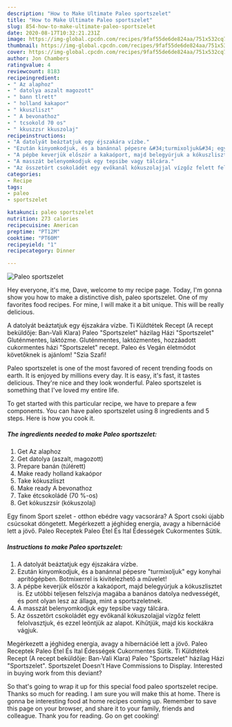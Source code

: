 ```yaml
---
description: "How to Make Ultimate Paleo sportszelet"
title: "How to Make Ultimate Paleo sportszelet"
slug: 854-how-to-make-ultimate-paleo-sportszelet
date: 2020-08-17T10:32:21.231Z
image: https://img-global.cpcdn.com/recipes/9faf55de6de824aa/751x532cq70/paleo-sportszelet-recept-foto.jpg
thumbnail: https://img-global.cpcdn.com/recipes/9faf55de6de824aa/751x532cq70/paleo-sportszelet-recept-foto.jpg
cover: https://img-global.cpcdn.com/recipes/9faf55de6de824aa/751x532cq70/paleo-sportszelet-recept-foto.jpg
author: Jon Chambers
ratingvalue: 4
reviewcount: 8183
recipeingredient:
- " Az alaphoz"
- " datolya aszalt magozott"
- " bann tlrett"
- " holland kakapor"
- " kkuszliszt"
- " A bevonathoz"
- " tcsokold 70 os"
- " kkuszzsr kkuszolaj"
recipeinstructions:
- "A datolyát beáztatjuk egy éjszakára vízbe."
- "Ezután kinyomkodjuk, és a banánnal pépesre &#34;turmixoljuk&#34; egy konyhai aprítógépben. Botmixerrel is kivitelezhető a művelet!"
- "A pépbe keverjük először a kakaóport, majd belegyúrjuk a kókuszlisztet is. Ez utóbbi teljesen felszívja magába a banános datolya nedvességét, és pont olyan lesz az állaga, mint a sportszeletnek."
- "A masszát belenyomkodjuk egy tepsibe vagy tálcára."
- "Az összetört csokoládét egy evőkanál kókuszolajjal vízgőz felett felolvasztjuk, és ezzel leöntjük az alapot. Kihűtjük, majd kis kockákra vágjuk."
categories:
- Recipe
tags:
- paleo
- sportszelet

katakunci: paleo sportszelet 
nutrition: 273 calories
recipecuisine: American
preptime: "PT12M"
cooktime: "PT60M"
recipeyield: "1"
recipecategory: Dinner

---
```



![Paleo sportszelet](https://img-global.cpcdn.com/recipes/9faf55de6de824aa/751x532cq70/paleo-sportszelet-recept-foto.jpg)

Hey everyone, it's me, Dave, welcome to my recipe page. Today, I'm gonna show you how to make a distinctive dish, paleo sportszelet. One of my favorites food recipes. For mine, I will make it a bit unique. This will be really delicious.

A datolyát beáztatjuk egy éjszakára vízbe. Ti Küldtétek Recept (A recept beküldője: Ban-Vali Klara) Paleo &#34;Sportszelet&#34; házilag Házi &#34;Sportszelet&#34; Gluténmentes, laktózme. Gluténmentes, laktózmentes, hozzáadott cukormentes házi &#34;Sportszelet&#34; recept. Paleo és Vegán életmódot követőknek is ajánlom! &#34;Szia Szafi!

Paleo sportszelet is one of the most favored of recent trending foods on earth. It is enjoyed by millions every day. It is easy, it's fast, it tastes delicious. They're nice and they look wonderful. Paleo sportszelet is something that I've loved my entire life.


To get started with this particular recipe, we have to prepare a few components. You can have paleo sportszelet using 8 ingredients and 5 steps. Here is how you cook it.

<!--inarticleads1-->

##### The ingredients needed to make Paleo sportszelet:

1. Get  Az alaphoz
1. Get  datolya (aszalt, magozott)
1. Prepare  banán (túlérett)
1. Make ready  holland kakaópor
1. Take  kókuszliszt
1. Make ready  A bevonathoz
1. Take  étcsokoládé (70 %-os)
1. Get  kókuszzsír (kókuszolaj)


Egy finom Sport szelet - otthon ebédre vagy vacsorára? A Sport csoki újabb csúcsokat döngetett. Megérkezett a jéghideg energia, avagy a hibernációé lett a jövő. Paleo Receptek Paleo Étel És Ital Édességek Cukormentes Sütik. 

<!--inarticleads2-->

##### Instructions to make Paleo sportszelet:

1. A datolyát beáztatjuk egy éjszakára vízbe.
1. Ezután kinyomkodjuk, és a banánnal pépesre &#34;turmixoljuk&#34; egy konyhai aprítógépben. Botmixerrel is kivitelezhető a művelet!
1. A pépbe keverjük először a kakaóport, majd belegyúrjuk a kókuszlisztet is. Ez utóbbi teljesen felszívja magába a banános datolya nedvességét, és pont olyan lesz az állaga, mint a sportszeletnek.
1. A masszát belenyomkodjuk egy tepsibe vagy tálcára.
1. Az összetört csokoládét egy evőkanál kókuszolajjal vízgőz felett felolvasztjuk, és ezzel leöntjük az alapot. Kihűtjük, majd kis kockákra vágjuk.


Megérkezett a jéghideg energia, avagy a hibernációé lett a jövő. Paleo Receptek Paleo Étel És Ital Édességek Cukormentes Sütik. Ti Küldtétek Recept (A recept beküldője: Ban-Vali Klara) Paleo &#34;Sportszelet&#34; házilag Házi &#34;Sportszelet&#34;. Sportszelet Doesn&#39;t Have Commissions to Display. Interested in buying work from this deviant? 

So that's going to wrap it up for this special food paleo sportszelet recipe. Thanks so much for reading. I am sure you will make this at home. There is gonna be interesting food at home recipes coming up. Remember to save this page on your browser, and share it to your family, friends and colleague. Thank you for reading. Go on get cooking!
